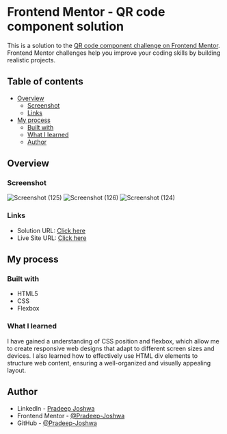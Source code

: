 # Frontend Mentor - QR code component solution

This is a solution to the [QR code component challenge on Frontend Mentor](https://www.frontendmentor.io/challenges/qr-code-component-iux_sIO_H). Frontend Mentor challenges help you improve your coding skills by building realistic projects. 

## Table of contents

- [Overview](#overview)
  - [Screenshot](#screenshot)
  - [Links](#links)
- [My process](#my-process)
  - [Built with](#built-with)
  - [What I learned](#what-i-learned)
  - [Author](#author)




## Overview

### Screenshot

![Screenshot (125)](https://github.com/Pradeep-Joshwa/QR-code-Component-Frontend-Mentor/assets/100898870/6ecb37b8-fc09-4bbc-b50b-dc8f513f7610)
![Screenshot (126)](https://github.com/Pradeep-Joshwa/QR-code-Component-Frontend-Mentor/assets/100898870/c3e3ec28-d5b8-42a7-a404-8260945d0cd0)
![Screenshot (124)](https://github.com/Pradeep-Joshwa/QR-code-Component-Frontend-Mentor/assets/100898870/ac3283b3-2b65-4bce-ab80-692129478ee3)

### Links

- Solution URL: [Click here](https://www.frontendmentor.io/solutions/qr-code-component-sez79v6-Gz)
- Live Site URL: [Click here](https://qrcode-frontend-mentor-pradeepjoshwa.netlify.app/)

## My process

### Built with

- HTML5 
- CSS 
- Flexbox


### What I learned

I have gained a understanding of CSS position and flexbox, which allow me to create responsive web designs that adapt to different screen sizes and devices. I also learned how to effectively use HTML div elements to structure web content, ensuring a well-organized and visually appealing layout.


## Author

- LinkedIn - [Pradeep Joshwa](https://www.linkedin.com/in/pradeep-joshwa-b6650221b/)
- Frontend Mentor - [@Pradeep-Joshwa](https://www.frontendmentor.io/profile/Pradeep-Joshwa)
- GitHub - [@Pradeep-Joshwa](https://github.com/Pradeep-Joshwa)

